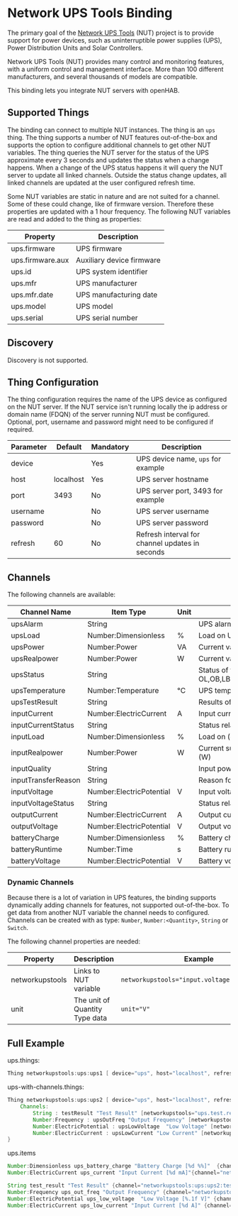 # Network UPS Tools Binding

The primary goal of the [Network UPS Tools](https://networkupstools.org/) (NUT) project is to provide support for power devices, such as uninterruptible power supplies (UPS), Power Distribution Units and Solar Controllers.

Network UPS Tools (NUT) provides many control and monitoring features, with a uniform control and management interface.
More than 100 different manufacturers, and several thousands of models are compatible.

This binding lets you integrate NUT servers with openHAB.

## Supported Things

The binding can connect to multiple NUT instances.
The thing is an `ups` thing.
The thing supports a number of NUT features out-of-the-box and supports the option to configure additional channels to get other NUT variables.
The thing queries the NUT server for the status of the UPS approximate every 3 seconds and updates the status when a change happens.
When a change of the UPS status happens it will query the NUT server to update all linked channels.
Outside the status change updates, all linked channels are updated at the user configured refresh time.

Some NUT variables are static in nature and are not suited for a channel.
Some of these could change, like of firmware version.
Therefore these properties are updated with a 1 hour frequency.
The following NUT variables are read and added to the thing as properties:

|     Property     |        Description        |
|------------------|---------------------------|
| ups.firmware     | UPS firmware              |
| ups.firmware.aux | Auxiliary device firmware |
| ups.id           | UPS system identifier     |
| ups.mfr          | UPS manufacturer          |
| ups.mfr.date     | UPS manufacturing date    |
| ups.model        | UPS model                 |
| ups.serial       | UPS serial number         |

## Discovery

Discovery is not supported.

## Thing Configuration

The thing configuration requires the name of the UPS device as configured on the NUT server.
If the NUT service isn't running locally the ip address or domain name (FDQN) of the server running NUT must be configured.
Optional, port, username and password might need to be configured if required.

| Parameter |  Default  | Mandatory |                   Description                   |
|-----------|-----------|-----------|-------------------------------------------------|
| device    |           | Yes       | UPS device name, `ups` for example              |
| host      | localhost | Yes       | UPS server hostname                             |
| port      | 3493      | No        | UPS server port, 3493 for example               |
| username  |           | No        | UPS server username                             |
| password  |           | No        | UPS server password                             |
| refresh   | 60        | No        | Refresh interval for channel updates in seconds |

## Channels

The following channels are available:

|    Channel Name     |        Item Type         | Unit |                             Description                             | Advanced |
|---------------------|--------------------------|------|---------------------------------------------------------------------|----------|
| upsAlarm            | String                   |      | UPS alarms                                                          | no       |
| upsLoad             | Number:Dimensionless     | %    | Load on UPS (percent)                                               | yes      |
| upsPower            | Number:Power             | VA   | Current value of apparent power (Volt-Amps)                         | yes      |
| upsRealpower        | Number:Power             | W    | Current value of real power (Watts)                                 | no       |
| upsStatus           | String                   |      | Status of the UPS: OFF, OL,OB,LB,RB,OVER,TRIM,BOOST,CAL,BYPASS,NULL | no       |
| upsTemperature      | Number:Temperature       | °C   | UPS temperature (degrees C)                                         | yes      |
| upsTestResult       | String                   |      | Results of last self test (opaque string)                           | yes      |
| inputCurrent        | Number:ElectricCurrent   | A    | Input current (A)                                                   | yes      |
| inputCurrentStatus  | String                   |      | Status relative to the thresholds                                   | yes      |
| inputLoad           | Number:Dimensionless     | %    | Load on (ePDU) input (percent of full)                              | no       |
| inputRealpower      | Number:Power             | W    | Current sum value of all (ePDU) phases real power (W)               | yes      |
| inputQuality        | String                   |      | Input power quality (*** opaque)                                    | yes      |
| inputTransferReason | String                   |      | Reason for last transfer to battery (*** opaque)                    | yes      |
| inputVoltage        | Number:ElectricPotential | V    | Input voltage (V)                                                   | yes      |
| inputVoltageStatus  | String                   |      | Status relative to the thresholds                                   | yes      |
| outputCurrent       | Number:ElectricCurrent   | A    | Output current (A)                                                  | yes      |
| outputVoltage       | Number:ElectricPotential | V    | Output voltage (V)                                                  | yes      |
| batteryCharge       | Number:Dimensionless     | %    | Battery charge (percent)                                            | no       |
| batteryRuntime      | Number:Time              | s    | Battery runtime (seconds)                                           | no       |
| batteryVoltage      | Number:ElectricPotential | V    | Battery voltage (V)                                                 | yes      |

### Dynamic Channels

Because there is a lot of variation in UPS features, the binding supports dynamically adding channels for features, not supported out-of-the-box.
To get data from another NUT variable the channel needs to configured.
Channels can be created with as type: `Number`, `Number:<Quantity>`, `String` or `Switch`.

The following channel properties are needed:

|    Property     |          Description           |                    Example                    |
|-----------------|--------------------------------|-----------------------------------------------|
| networkupstools | Links to NUT variable          | `networkupstools="input.voltage.low.warning"` |
| unit            | The unit of Quantity Type data | `unit="V"`                                    |

## Full Example

ups.things:

```java
Thing networkupstools:ups:ups1 [ device="ups", host="localhost", refresh=60 ]
```

ups-with-channels.things:

```java
Thing networkupstools:ups:ups2 [ device="ups", host="localhost", refresh=60 ] {
    Channels:
        String : testResult "Test Result" [networkupstools="ups.test.result"]
        Number:Frequency : upsOutFreq "Output Frequency" [networkupstools="output.frequency", unit="Hz"]
        Number:ElectricPotential : upsLowVoltage  "Low Voltage" [networkupstools="input.voltage.low.warning", unit="V"]
        Number:ElectricCurrent : upsLowCurrent "Low Current" [networkupstools="input.current.low.warning", unit="A"]
}
```

ups.items

```java
Number:Dimensionless ups_battery_charge "Battery Charge [%d %%]"  {channel="networkupstools:ups:ups1:batteryCharge"}
Number:ElectricCurrent ups_current "Input Current [%d mA]"{channel="networkupstools:ups:ups1:inputCurrent"}

String test_result "Test Result" {channel="networkupstools:ups:ups2:testResult"}
Number:Frequency ups_out_freq "Output Frequency" {channel="networkupstools:ups:ups2:upsOutFreq"}
Number:ElectricPotential ups_low_voltage  "Low Voltage [%.1f V]" {channel="networkupstools:ups:ups2:upsLowVoltage"}
Number:ElectricCurrent ups_low_current "Input Current [%d A]" {channel="networkupstools:ups:ups2:upsLowCurrent"}
```


